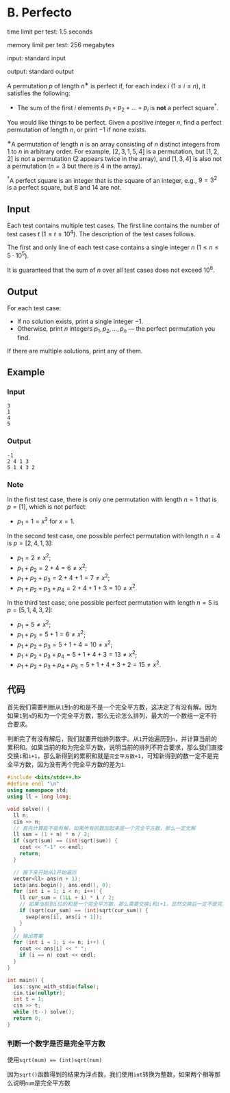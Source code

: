 # B. Perfecto

time limit per test: 1.5 seconds

memory limit per test: 256 megabytes

input: standard input

output: standard output

A permutation $p$ of length $n$$^{\text{∗}}$ is perfect if, for each index $i$ ($1 \le i \le n$), it satisfies the following:

-   The sum of the first $i$ elements $p_1 + p_2 + \ldots + p_i$ is **not** a perfect square$^{\text{†}}$.

You would like things to be perfect. Given a positive integer $n$, find a perfect permutation of length $n$, or print $-1$ if none exists.

$^{\text{∗}}$A permutation of length $n$ is an array consisting of $n$ distinct integers from $1$ to $n$ in arbitrary order. For example, $[2,3,1,5,4]$ is a permutation, but $[1,2,2]$ is not a permutation ($2$ appears twice in the array), and $[1,3,4]$ is also not a permutation ($n=3$ but there is $4$ in the array).

$^{\text{†}}$A perfect square is an integer that is the square of an integer, e.g., $9=3^2$ is a perfect square, but $8$ and $14$ are not.

## **Input**

Each test contains multiple test cases. The first line contains the number of test cases $t$ ($1 \le t \le 10^4$). The description of the test cases follows.

The first and only line of each test case contains a single integer $n$ ($1 \le n \le 5 \cdot 10^5$).

It is guaranteed that the sum of $n$ over all test cases does not exceed $10^6$.

## **Output**

For each test case:

-   If no solution exists, print a single integer $-1$.
-   Otherwise, print $n$ integers $p_1,p_2,\ldots,p_n$ — the perfect permutation you find.

If there are multiple solutions, print any of them.

## Example

### Input

```
3
1
4
5
```

### Output

```
-1
2 4 1 3
5 1 4 3 2
```

### **Note**

In the first test case, there is only one permutation with length $n = 1$ that is $p = [1]$, which is not perfect:

-   $p_1 = 1 = x^2$ for $x = 1$.

In the second test case, one possible perfect permutation with length $n = 4$ is $p = [2, 4, 1, 3]$:

-   $p_1 = 2 \neq x^2$;
-   $p_1 + p_2 = 2 + 4 = 6 \neq x^2$;
-   $p_1 + p_2 + p_3 = 2 + 4 + 1 = 7 \neq x^2$;
-   $p_1 + p_2 + p_3 + p_4 = 2 + 4 + 1 + 3 = 10 \neq x^2$.

In the third test case, one possible perfect permutation with length $n = 5$ is $p = [5, 1, 4, 3, 2]$:

-   $p_1 = 5 \neq x^2$;
-   $p_1 + p_2 = 5 + 1 = 6 \neq x^2$;
-   $p_1 + p_2 + p_3 = 5 + 1 + 4 = 10 \neq x^2$;
-   $p_1 + p_2 + p_3 + p_4 = 5 + 1 + 4 + 3 = 13 \neq x^2$;
-   $p_1 + p_2 + p_3 + p_4 + p_5 = 5 + 1 + 4 + 3 + 2 = 15 \neq x^2$.

## 代码

​	首先我们需要判断从`1`到`n`的和是不是一个完全平方数，这决定了有没有解。因为如果`1`到`n`的和为一个完全平方数，那么无论怎么排列，最大的一个数组一定不符合要求。

​	判断完了有没有解后，我们就要开始排列数字。从`1`开始遍历到`n`，并计算当前的累积和。如果当前的和为完全平方数，说明当前的排列不符合要求，那么我们直接交换`i`和`i+1`，那么新得到的累积和就是`完全平方数+1`，可知新得到的数一定不是完全平方数，因为没有两个完全平方数的差为`1`.

```cpp
#include <bits/stdc++.h>
#define endl "\n"
using namespace std;
using ll = long long;

void solve() {
  ll n;
  cin >> n;
  // 首先计算能不能有解，如果所有的数加起来是一个完全平方数，那么一定无解
  ll sum = (1 + n) * n / 2;
  if (sqrt(sum) == (int)sqrt(sum)) {
    cout << "-1" << endl;
    return;
  }

  // 接下来开始从1开始遍历
  vector<ll> ans(n + 1);
  iota(ans.begin(), ans.end(), 0);
  for (int i = 1; i < n; i++) {
    ll cur_sum = (1LL + i) * i / 2;
    // 如果当前到i位的和是一个完全平方数，那么需要交换i和i+1，显然交换后一定不是完全平方数
    if (sqrt(cur_sum) == (int)sqrt(cur_sum)) {
      swap(ans[i], ans[i + 1]);
    }
  }
  // 输出答案
  for (int i = 1; i <= n; i++) {
    cout << ans[i] << " ";
    if (i == n) cout << endl;
  }
}

int main() {
  ios::sync_with_stdio(false);
  cin.tie(nullptr);
  int t = 1;
  cin >> t;
  while (t--) solve();
  return 0;
}
```

### 判断一个数字是否是完全平方数

使用`sqrt(num) == (int)sqrt(num)`

因为`sqrt()`函数得到的结果为浮点数，我们使用`int`转换为整数，如果两个相等那么说明`num`是完全平方数